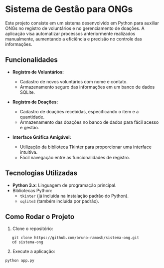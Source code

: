 # Sistema de Gestão para ONGs

Este projeto consiste em um sistema desenvolvido em Python para auxiliar ONGs no registro de voluntários e no gerenciamento de doações. A aplicação visa automatizar processos anteriormente realizados manualmente, aumentando a eficiência e precisão no controle das informações.

## Funcionalidades

- **Registro de Voluntários:**
  - Cadastro de novos voluntários com nome e contato.
  - Armazenamento seguro das informações em um banco de dados SQLite.

- **Registro de Doações:**
  - Cadastro de doações recebidas, especificando o item e a quantidade.
  - Armazenamento das doações no banco de dados para fácil acesso e gestão.

- **Interface Gráfica Amigável:**
  - Utilização da biblioteca Tkinter para proporcionar uma interface intuitiva.
  - Fácil navegação entre as funcionalidades de registro.

## Tecnologias Utilizadas

- **Python 3.x**: Linguagem de programação principal.
- Bibliotecas Python:
  - `tkinter` (já incluída na instalação padrão do Python).
  - `sqlite3` (também incluída por padrão).
  
## Como Rodar o Projeto

1. Clone o repositório:
```shell
   git clone https://github.com/bruno-ramosb/sistema-ong.git
   cd sistema-ong
```

2. Execute a aplicação:
```shell
python app.py
```